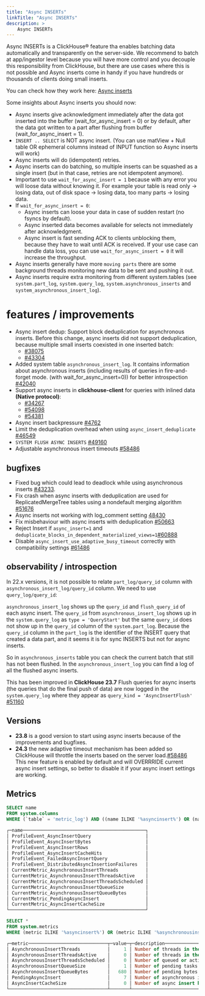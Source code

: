```yaml
---
title: "Async INSERTs"
linkTitle: "Async INSERTs"
description: >
    Async INSERTs
---
```


Async INSERTs is a ClickHouse® feature tha enables batching data automatically and transparently on the server-side. We recommend to batch at app/ingestor level because you will have more control and you decouple this responsibility from ClickHouse, but there are use cases where this is not possible and Async inserts come in handy if you have hundreds or thousands of clients doing small inserts.

You can check how they work here: [Async inserts](https://clickhouse.com/docs/en/optimize/asynchronous-inserts)

Some insights about Async inserts you should now:

* Async inserts give acknowledgment immediately after the data got inserted into the buffer (wait_for_async_insert = 0) or by default, after the data got written to a part after flushing from buffer (wait_for_async_insert = 1).
* `INSERT .. SELECT` is NOT async insert. (You can use matView + Null table OR ephemeral columns instead of INPUT function so Async inserts will work)
* Async inserts will do (idempotent) retries.
* Async inserts can do batching, so multiple inserts can be squashed as a single insert (but in that case, retries are not idempotent anymore).
* Important to use `wait_for_async_insert = 1` because with any error you will loose data without knowing it. For example your table is read only -> losing data,  out of disk space -> losing data, too many parts -> losing data.
* If `wait_for_async_insert = 0`:
  * Async inserts can loose your data in case of sudden restart (no fsyncs by default).
  * Async inserted data becomes available for selects not immediately after acknowledgment.
  * Async insert is fast sending ACK to clients unblocking them, because they have to wait until ACK is received. If your use case can handle data loss, you can use `wait_for_async_insert = 0` it will increase the throughput.
* Async inserts generally have more `moving parts` there are some background threads monitoring new data to be sent and pushing it out.
* Async inserts require extra monitoring from different system.tables (see `system.part_log`, `system.query_log`, `system.asynchronous_inserts` and `system_asynchronous_insert_log`).

# features / improvements

* Async insert dedup: Support block deduplication for asynchronous inserts. Before this change, async inserts did not support deduplication, because multiple small inserts coexisted in one inserted batch:
  - [#38075](https://github.com/ClickHouse/ClickHouse/issues/38075)
  - [#43304](https://github.com/ClickHouse/ClickHouse/pull/43304)
* Added system table `asynchronous_insert_log`. It contains information about asynchronous inserts (including results of queries in fire-and-forget mode. (with wait_for_async_insert=0)) for better introspection [#42040](https://github.com/ClickHouse/ClickHouse/pull/42040)
* Support async inserts in **clickhouse-client** for queries with inlined data **(Native protocol)**:
  - [#34267](https://github.com/ClickHouse/ClickHouse/pull/34267)
  - [#54098](https://github.com/ClickHouse/ClickHouse/issues/54098)
  - [#54381](https://github.com/ClickHouse/ClickHouse/issues/54381) 
* Async insert backpressure [#4762](https://github.com/ClickHouse/ClickHouse/issues/47623)
* Limit the deduplication overhead when using `async_insert_deduplicate` [#46549](https://github.com/ClickHouse/ClickHouse/pull/46549)
* `SYSTEM FLUSH ASYNC INSERTS` [#49160](https://github.com/ClickHouse/ClickHouse/pull/49160)
* Adjustable asynchronous insert timeouts [#58486](https://github.com/ClickHouse/ClickHouse/pull/58486)


## bugfixes

- Fixed bug which could lead to deadlock while using asynchronous inserts [#43233](https://github.com/ClickHouse/ClickHouse/pull/43233).
- Fix crash when async inserts with deduplication are used for ReplicatedMergeTree tables using a nondefault merging algorithm [#51676](https://github.com/ClickHouse/ClickHouse/pull/51676)
- Async inserts not working with log_comment setting [48430](https://github.com/ClickHouse/ClickHouse/issues/48430)
- Fix misbehaviour with async inserts with deduplication [#50663](https://github.com/ClickHouse/ClickHouse/pull/50663)
- Reject Insert if `async_insert=1` and `deduplicate_blocks_in_dependent_materialized_views=1`[#60888](https://github.com/ClickHouse/ClickHouse/pull/60888)
- Disable `async_insert_use_adaptive_busy_timeout` correctly with compatibility settings [#61486](https://github.com/ClickHouse/ClickHouse/pull/61468)


## observability / introspection

In 22.x versions, it is not possible to relate `part_log/query_id` column with `asynchronous_insert_log/query_id` column. We need to use `query_log/query_id`:

`asynchronous_insert_log` shows up the `query_id` and `flush_query_id` of each async insert. The `query_id` from `asynchronous_insert_log` shows up in the `system.query_log` as `type = 'QueryStart'` but the same `query_id` does not show up in the `query_id` column of the `system.part_log`. Because the `query_id` column in the `part_log` is the identifier of the INSERT query that created a data part, and it seems it is for sync INSERTS but not for async inserts.

So in `asynchronous_inserts` table you can check the current batch that still has not been flushed. In the `asynchronous_insert_log` you can find a log of all the flushed async inserts. 

This has been improved in **ClickHouse 23.7** Flush queries for async inserts (the queries that do the final push of data) are now logged in the `system.query_log` where they appear as `query_kind = 'AsyncInsertFlush'` [#51160](https://github.com/ClickHouse/ClickHouse/pull/51160)


## Versions

- **23.8** is a good version to start using async inserts because of the improvements and bugfixes. 
- **24.3** the new adaptive timeout mechanism has been added so ClickHouse will throttle the inserts based on the server load.[#58486](https://github.com/ClickHouse/ClickHouse/pull/58486) This new feature is enabled by default and will OVERRRIDE current async insert settings, so better to disable it if your async insert settings are working.

## Metrics

```sql
SELECT name
FROM system.columns
WHERE (`table` = 'metric_log') AND ((name ILIKE '%asyncinsert%') OR (name ILIKE '%asynchronousinsert%'))

┌─name─────────────────────────────────────────────┐
│ ProfileEvent_AsyncInsertQuery                    │
│ ProfileEvent_AsyncInsertBytes                    │
│ ProfileEvent_AsyncInsertRows                     │
│ ProfileEvent_AsyncInsertCacheHits                │
│ ProfileEvent_FailedAsyncInsertQuery              │
│ ProfileEvent_DistributedAsyncInsertionFailures   │
│ CurrentMetric_AsynchronousInsertThreads          │
│ CurrentMetric_AsynchronousInsertThreadsActive    │
│ CurrentMetric_AsynchronousInsertThreadsScheduled │
│ CurrentMetric_AsynchronousInsertQueueSize        │
│ CurrentMetric_AsynchronousInsertQueueBytes       │
│ CurrentMetric_PendingAsyncInsert                 │
│ CurrentMetric_AsyncInsertCacheSize               │
└──────────────────────────────────────────────────┘

SELECT *
FROM system.metrics
WHERE (metric ILIKE '%asyncinsert%') OR (metric ILIKE '%asynchronousinsert%')

┌─metric─────────────────────────────┬─value─┬─description─────────────────────────────────────────────────────────────┐
│ AsynchronousInsertThreads          │     1 │ Number of threads in the AsynchronousInsert thread pool.                │
│ AsynchronousInsertThreadsActive    │     0 │ Number of threads in the AsynchronousInsert thread pool running a task. │
│ AsynchronousInsertThreadsScheduled │     0 │ Number of queued or active jobs in the AsynchronousInsert thread pool.  │
│ AsynchronousInsertQueueSize        │     1 │ Number of pending tasks in the AsynchronousInsert queue.                │
│ AsynchronousInsertQueueBytes       │   680 │ Number of pending bytes in the AsynchronousInsert queue.                │
│ PendingAsyncInsert                 │     7 │ Number of asynchronous inserts that are waiting for flush.              │
│ AsyncInsertCacheSize               │     0 │ Number of async insert hash id in cache                                 │
└────────────────────────────────────┴───────┴─────────────────────────────────────────────────────────────────────────┘
```
